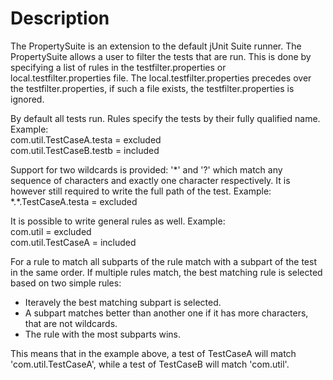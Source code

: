 <h1>Description</h1>
The PropertySuite is an extension to the default jUnit Suite runner.
The PropertySuite allows a user to filter the tests that are run. This is done by specifying a list of rules in the testfilter.properties or local.testfilter.properties file.
The local.testfilter.properties precedes over the testfilter.properties, if such a file exists, the testfilter.properties is ignored.

By default all tests run.
Rules specify the tests by their fully qualified name. Example: <br />
com.util.TestCaseA.testa = excluded <br />
com.util.TestCaseB.testb = included

Support for two wildcards is provided: '\*' and '?' which match any sequence of characters and exactly one character respectively.
It is however still required to write the full path of the test. Example: <br />
\*.\*.TestCaseA.testa = excluded

It is possible to write general rules as well. Example: <br />
com.util = excluded <br />
com.util.TestCaseA = included

For a rule to match all subparts of the rule match with a subpart of the test in the same order.
If multiple rules match, the best matching rule is selected based on two simple rules:
* Iteravely the best matching subpart is selected.
* A subpart matches better than another one if it has more characters, that are not wildcards.
* The rule with the most subparts wins.

This means that in the example above, a test of TestCaseA will match 'com.util.TestCaseA', while a test of TestCaseB will match 'com.util'.

